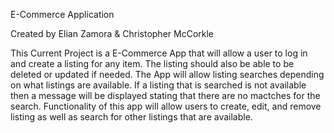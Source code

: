 E-Commerce Application

Created by Elian Zamora & Christopher McCorkle

This Current Project is a E-Commerce App that will allow a user to log in and create a listing for any item. The listing should also 
be able to be deleted or updated if needed. The App will allow listing searches depending on what listings are available. If a listing that is searched is not available then a message will be displayed stating that there are no mactches for the search. Functionality of this app will allow users to create, edit, and remove listing as well as search for other listings that are available. 
